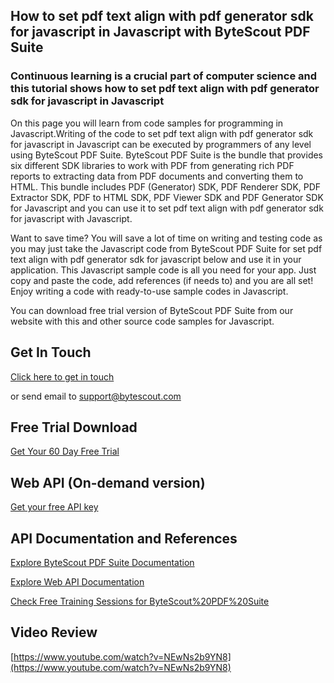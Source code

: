 ## How to set pdf text align with pdf generator sdk for javascript in Javascript with ByteScout PDF Suite

### Continuous learning is a crucial part of computer science and this tutorial shows how to set pdf text align with pdf generator sdk for javascript in Javascript

On this page you will learn from code samples for programming in Javascript.Writing of the code to set pdf text align with pdf generator sdk for javascript in Javascript can be executed by programmers of any level using ByteScout PDF Suite. ByteScout PDF Suite is the bundle that provides six different SDK libraries to work with PDF from generating rich PDF reports to extracting data from PDF documents and converting them to HTML. This bundle includes PDF (Generator) SDK, PDF Renderer SDK, PDF Extractor SDK, PDF to HTML SDK, PDF Viewer SDK and PDF Generator SDK for Javascript and you can use it to set pdf text align with pdf generator sdk for javascript with Javascript.

Want to save time? You will save a lot of time on writing and testing code as you may just take the Javascript code from ByteScout PDF Suite for set pdf text align with pdf generator sdk for javascript below and use it in your application. This Javascript sample code is all you need for your app. Just copy and paste the code, add references (if needs to) and you are all set! Enjoy writing a code with ready-to-use sample codes in Javascript.

You can download free trial version of ByteScout PDF Suite from our website with this and other source code samples for Javascript.

## Get In Touch

[Click here to get in touch](https://bytescout.zendesk.com/hc/en-us/requests/new?subject=ByteScout%20PDF%20Suite%20Question)

or send email to [support@bytescout.com](mailto:support@bytescout.com?subject=ByteScout%20PDF%20Suite%20Question) 

## Free Trial Download

[Get Your 60 Day Free Trial](https://bytescout.com/download/web-installer?utm_source=github-readme)

## Web API (On-demand version)

[Get your free API key](https://pdf.co/documentation/api?utm_source=github-readme)

## API Documentation and References

[Explore ByteScout PDF Suite Documentation](https://bytescout.com/documentation/index.html?utm_source=github-readme)

[Explore Web API Documentation](https://pdf.co/documentation/api?utm_source=github-readme)

[Check Free Training Sessions for ByteScout%20PDF%20Suite](https://academy.bytescout.com/)

## Video Review

[https://www.youtube.com/watch?v=NEwNs2b9YN8](https://www.youtube.com/watch?v=NEwNs2b9YN8)